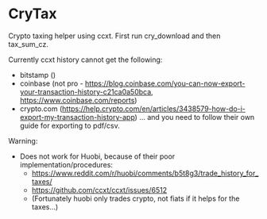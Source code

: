 # CryTax

Crypto taxing helper using ccxt.
First run cry_download and then tax_sum_cz.

Currently ccxt history cannot get the following:
- bitstamp ()
- coinbase (not pro - https://blog.coinbase.com/you-can-now-export-your-transaction-history-c21ca0a50bca, https://www.coinbase.com/reports)
- crypto.com (https://help.crypto.com/en/articles/3438579-how-do-i-export-my-transaction-history-app)
... and you need to follow their own guide for exporting to pdf/csv.

Warning:
- Does not work for Huobi, because of their poor implementation/procedures:
  - https://www.reddit.com/r/huobi/comments/b5t8g3/trade_history_for_taxes/
  - https://github.com/ccxt/ccxt/issues/6512
  - (Fortunately huobi only trades crypto, not fiats if it helps for the taxes...)
